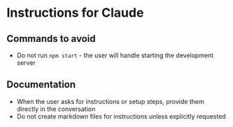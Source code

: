 # Instructions for Claude

## Commands to avoid
- Do not run `npm start` - the user will handle starting the development server

## Documentation
- When the user asks for instructions or setup steps, provide them directly in the conversation
- Do not create markdown files for instructions unless explicitly requested